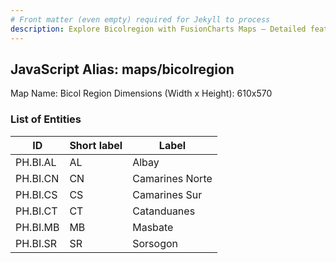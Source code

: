 ```yaml
---
# Front matter (even empty) required for Jekyll to process
description: Explore Bicolregion with FusionCharts Maps – Detailed features for seamless integration. Try now & enhance your data visualization today! 
---
```


## JavaScript Alias: maps/bicolregion

Map Name: Bicol Region
Dimensions (Width x Height): 610x570





### List of Entities

ID | Short label | Label
---|---|---|
PH.BI.AL | AL | Albay
PH.BI.CN | CN | Camarines Norte
PH.BI.CS | CS | Camarines Sur
PH.BI.CT | CT | Catanduanes		
PH.BI.MB | MB | Masbate
PH.BI.SR | SR | Sorsogon